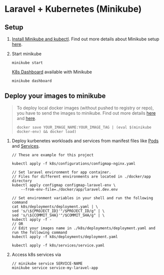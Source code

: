 # Laravel + Kubernetes (Minikube)

## Setup

1. [Install Minikube and kubectl](https://kubernetes.io/docs/tasks/tools/install-minikube/). Find out more details about Minikube setup [here](https://kubernetes.io/docs/setup/minikube/).
2. Start minikube
    ```
    minikube start
    ```

    [K8s Dashboard](https://kubernetes.io/docs/tasks/access-application-cluster/web-ui-dashboard/) available with Minikube
    ```
    minikube dashboard
    ```

## Deploy your images to minikube
> To deploy local docker images (without pushed to registry or repo), you have to send the images to minikube. 
Find out more details [here](https://stackoverflow.com/questions/49898535/kubernetes-fails-to-run-a-docker-image-build-locally) and [here](https://blog.hasura.io/sharing-a-local-registry-for-minikube-37c7240d0615).
> ```
> docker save YOUR_IMAGE_NAME:YOUR_IMAGE_TAG | (eval $(minikube docker-env) && docker load) 
> ```

1. Deploy kurbenetes workloads and services from manifest files like [Pods](https://kubernetes.io/docs/concepts/workloads/pods/pod-overview/) and [Services](https://kubernetes.io/docs/concepts/services-networking/service/).
    ```
    // These are example for this project

    kubectl apply -f k8s/configurations/configmap-nginx.yaml

    // Set laravel environment for app container.
    // Files for different environments are located in ./docker/app directory
    kubectl apply configmap configmap-laravel-env \
        --from-env-file=./docker/app/laravel.dev.env

    // Set environment variables in your shell and run the following command
    cat k8s/deployments/deployment.yaml | \
    sed 's/\${PROJECT_ID}'"/$PROJECT_ID/g" | \
    sed 's/\${COMMIT_SHA}'"/$COMMIT_SHA/g" | \
    kubectl apply -f -
    // OR
    // Edit your images name in ./k8s/deployments/deployment.yaml and run the following command
    kubectl apply -f k8s/deployments/deployment.yaml 
    
    kubectl apply -f k8s/services/service.yaml 
    ```

2. Access k8s services via
    ```
    // minikube service SERVICE-NAME
    minikube service service-my-laravel-app
    ```